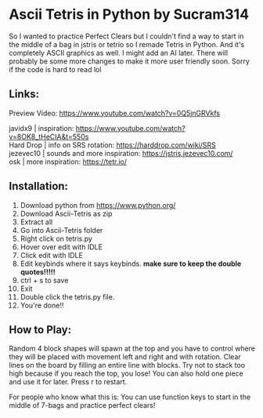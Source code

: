 # Ascii Tetris in Python by Sucram314

So I wanted to practice Perfect Clears but I couldn't find a way to start in the middle of a bag in jstris or tetrio so I remade Tetris in Python. And it's completely ASCII graphics as well. I might add an AI later. There will probably be some more changes to make it more user friendly soon. Sorry if the code is hard to read lol

## Links:  
Preview Video: https://www.youtube.com/watch?v=0Q5jnGRVkfs

javidx9   | inspiration: https://www.youtube.com/watch?v=8OK8_tHeCIA&t=550s  
Hard Drop | info on SRS rotation: https://harddrop.com/wiki/SRS  
jezevec10 | sounds and more inspiration: https://jstris.jezevec10.com/  
osk       | more inspiration: https://tetr.io/ 

## Installation:  
1. Download python from https://www.python.org/  
2. Download Ascii-Tetris as zip  
3. Extract all  
4. Go into Ascii-Tetris folder  
5. Right click on tetris.py  
6. Hover over edit with IDLE  
7. Click edit with IDLE  
8. Edit keybinds where it says keybinds. **make sure to keep the double quotes!!!!!**  
9. ctrl + s to save  
10. Exit  
11. Double click the tetris.py file.   
12. You're done!!  

## How to Play:  
Random 4 block shapes will spawn at the top and you have to control where they will be placed with movement left and right and with rotation. Clear lines on the board by filling an entire line with blocks. Try not to stack too high because if you reach the top, you lose! You can also hold one piece and use it for later. Press r to restart.  

For people who know what this is: You can use function keys to start in the middle of 7-bags and practice perfect clears!   

